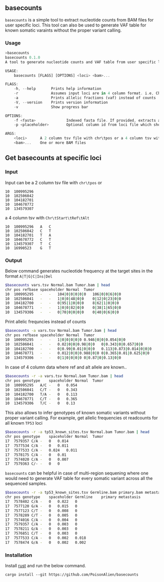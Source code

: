 ## basecounts

`basecounts` is a simple tool to extract nucleotide counts from BAM files for user specific loci. This tool can also be used to generate VAF table for known somatic varaints without the proper variant calling. 

### Usage

```rust
>basecounts
basecounts 0.1.0
A tool to generate nucleotide counts and VAF table from user specific loci or gentotypes

USAGE:
    basecounts [FLAGS] [OPTIONS] <loci> <bam>...

FLAGS:
    -h, --help       Prints help information
    -r               Assumes input loci are in 4 column format. i.e, Chr\tStart\tRef\tAlt
    -a               Prints allelic fractions (vaf) instead of counts
    -V, --version    Prints version information
    -v               Show progress bar

OPTIONS:
    -f <fasta>              Indexed fasta file. If provided, extracts and adds reference base to the ouput
    -p <placeholder>        Optional column id from loci file which should be included in placeholder slot of output

ARGS:
    <loci>      A 2 column tsv file with chr\tpos or a 4 column tsv with Chr\tStart\tRef\tAlt
    <bam>...    One or more BAM files

```

## Get basecounts at specific loci

### Input
Input can be a 2 column tsv file with `chr\tpos` or 
```
10	100995296
10	102506042
10	104182701
10	104678772
10	134579307
```

a 4 column tsv with `Chr\tStart\tRef\tAlt`
```
10	100995296	A	C
10	102506042	C	T
10	104182701	T	A
10	104678772	C	T
10	134579307	T	C
10	16990523	G	T
```
### Output

Below command generates nucleotide frequency at the target sites in the format `A|T|G|C|Ins|Del` 
```bash
$basecounts vars.tsv Normal.bam Tumor.bam | head
chr	pos	refbase	spaceholder	Normal	Tumor
10	100995295	-	-	104|0|0|0|0|0	106|0|0|6|0|0
10	102506041	-	-	1|0|0|48|0|0	0|12|0|23|0|0
10	104182700	-	-	0|95|1|0|0|0	8|62|1|0|0|0
10	104678771	-	-	1|0|0|82|0|0	0|38|1|65|0|0
10	134579306	-	-	0|70|0|0|0|0	0|40|0|6|0|0
```

Print allelic frequncies instead of counts
```bash
$basecounts -a vars.tsv Normal.bam Tumor.bam | head
chr	pos	refbase	spaceholder	Normal	Tumor
10	100995295	-	-	1|0|0|0|0|0	0.946|0|0|0.054|0|0
10	102506041	-	-	0.02|0|0|0.98|0|0	0|0.343|0|0.657|0|0
10	104182700	-	-	0|0.99|0.01|0|0|0	0.113|0.873|0.014|0|0|0
10	104678771	-	-	0.012|0|0|0.988|0|0	0|0.365|0.01|0.625|0|0
10	134579306	-	-	0|1|0|0|0|0	0|0.87|0|0.13|0|0
```

In case of 4 column data where ref and alt allele are known..
```bash
$basecounts -r -a vars.tsv Normal.bam Tumor.bam | head
chr	pos	genotype	spaceholder	Normal	Tumor
10	100995295	A/C	-	0	0.054
10	102506041	C/T	-	0	0.343
10	104182700	T/A	-	0	0.113
10	104678771	C/T	-	0	0.365
10	134579306	T/C	-	0	0.13
```

This also allows to infer genotypes of known somatic variants without proper variant calling. For example, get allelic frequencies ot readcounts for all known `TP53` loci
```bash
$basecounts -r -a tp53_known_sites.tsv Normal.bam Tumor.bam | head
chr	pos	genotype	spaceholder	Normal	Tumor
17	7579357	C/A	-	0	0.014
17	7577534	C/A	-	0	0.011
17	7577533	C/A	-	0.024	0.011
17	7578175	C/A	-	0	0.01
17	7574020	C/A	-	0	0.007
17	7579363	C/-	-	0	0
```

`basecounts` can be helpful in case of multi-region sequening where one would need to generate VAF table for every somatic variant across all the sequenced samples.
```bash
$basecounts -r -a tp53_known_sites.tsv Germline.bam primary.bam metastasis.bam
chr	pos	genotype	spaceholder	Germline	primary	metastasis
17	7578402	C/A	-	0	0.022	0
17	7577120	G/A	-	0	0.015	0
17	7577123	C/T	-	0	0.008	0
17	7578289	C/T	-	0	0.005	0
17	7574016	C/A	-	0	0.004	0
17	7579357	C/A	-	0	0.003	0
17	7578211	G/A	-	0	0.003	0
17	7576851	C/T	-	0	0.003	0
17	7577533	C/A	-	0	0.002	0.018
17	7578474	G/A	-	0	0.002	0.002
```

### Installation

Install [rust](https://www.rust-lang.org/tools/install) and run the below command.

```
cargo install --git https://github.com/PoisonAlien/basecounts
```